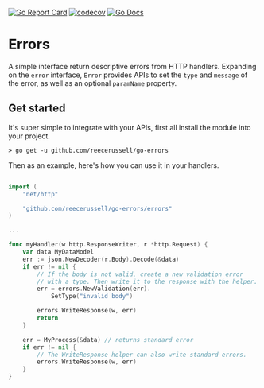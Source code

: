 [![Go Report Card](https://goreportcard.com/badge/github.com/reecerussell/go-errors)](https://goreportcard.com/badge/github.com/reecerussell/go-errors)
[![codecov](https://codecov.io/gh/reecerussell/go-errors/branch/master/graph/badge.svg)](https://codecov.io/gh/reecerussell/go-errors)
[![Go Docs](https://godoc.org/github.com/reecerussell/go-errors?status.svg)](https://godoc.org/github.com/reecerussell/go-errors)

# Errors

A simple interface return descriptive errors from HTTP handlers. Expanding on the `error` interface, `Error` provides APIs to set the `type` and `message` of the error, as well as an optional `paramName` property.

## Get started

It's super simple to integrate with your APIs, first all install the module into your project.

```
> go get -u github.com/reecerussell/go-errors
```

Then as an example, here's how you can use it in your handlers.

```go

import (
    "net/http"

    "github.com/reecerussell/go-errors/errors"
)

...

func myHandler(w http.ResponseWriter, r *http.Request) {
    var data MyDataModel
    err := json.NewDecoder(r.Body).Decode(&data)
    if err != nil {
        // If the body is not valid, create a new validation error
        // with a type. Then write it to the response with the helper.
        err = errors.NewValidation(err).
            SetType("invalid body")

        errors.WriteResponse(w, err)
        return
    }

    err = MyProcess(&data) // returns standard error
    if err != nil {
        // The WriteResponse helper can also write standard errors.
        errors.WriteResponse(w, err)
    }
}

```
